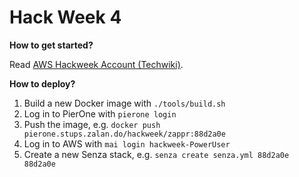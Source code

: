 # Hack Week 4

**How to get started?**

Read [AWS Hackweek Account (Techwiki)](https://techwiki.zalando.net/display/DT/AWS+Hackweek+Account).

**How to deploy?**

1. Build a new Docker image with `./tools/build.sh`
2. Log in to PierOne with `pierone login`
3. Push the image, e.g. `docker push pierone.stups.zalan.do/hackweek/zappr:88d2a0e`
4. Log in to AWS with `mai login hackweek-PowerUser`
5. Create a new Senza stack, e.g. `senza create senza.yml 88d2a0e 88d2a0e`
